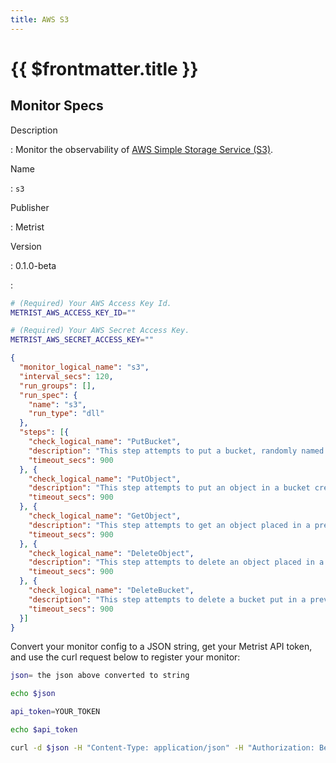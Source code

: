 ```yaml
---
title: AWS S3
---
```


# {{ $frontmatter.title }}

## Monitor Specs

Description

: Monitor the observability of [AWS Simple Storage Service (S3)](https://aws.amazon.com/s3/).

Name

: `s3`

Publisher

: Metrist

Version

: 0.1.0-beta

: &nbsp;


<!--@include: /parts/_1.md-->


<!--@include: /parts/_2.md-->


<!--@include: /parts/_3.md-->


```sh
# (Required) Your AWS Access Key Id.
METRIST_AWS_ACCESS_KEY_ID=""

# (Required) Your AWS Secret Access Key.
METRIST_AWS_SECRET_ACCESS_KEY=""
```

<!--@include: /parts/tips_env-vars.md -->


<!--@include: /parts/_4.md-->


```json
{
  "monitor_logical_name": "s3",
  "interval_secs": 120,
  "run_groups": [],
  "run_spec": {
    "name": "s3",
    "run_type": "dll"
  },
  "steps": [{
    "check_logical_name": "PutBucket",
    "description": "This step attempts to put a bucket, randomly named.",
    "timeout_secs": 900
  }, {
    "check_logical_name": "PutObject",
    "description": "This step attempts to put an object in a bucket created in a previous step.",
    "timeout_secs": 900
  }, {
    "check_logical_name": "GetObject",
    "description": "This step attempts to get an object placed in a previous step.",
    "timeout_secs": 900
  }, {
    "check_logical_name": "DeleteObject",
    "description": "This step attempts to delete an object placed in a previous step.",
    "timeout_secs": 900
  }, {
    "check_logical_name": "DeleteBucket",
    "description": "This step attempts to delete a bucket put in a previous step.",
    "timeout_secs": 900
  }]
}
```




Convert your monitor config to a JSON string, get your Metrist API token, and use the curl request below to register your monitor:

```sh
json= the json above converted to string

echo $json

api_token=YOUR_TOKEN

echo $api_token

curl -d $json -H "Content-Type: application/json" -H "Authorization: Bearer $api_token" 'https://app.metrist.io/api/v0/monitor-config'

```

<!--@include: /parts/tips_api.md-->


<!--@include: /parts/_5.md-->


<!--@include: /parts/result.md-->